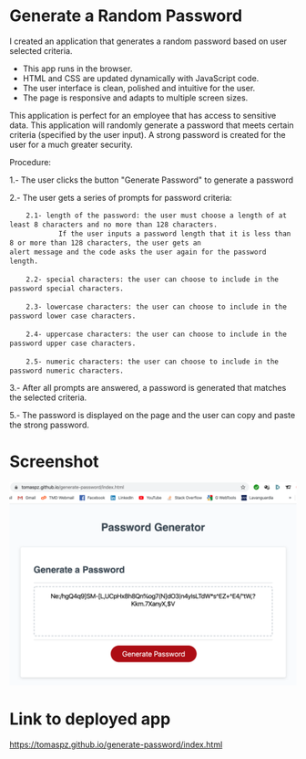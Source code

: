 # Generate a Random Password

I created an application that generates a random password based on user selected criteria. 

* This app runs in the browser. 
* HTML and CSS are updated dynamically with JavaScript code. 
* The user interface is clean, polished and intuitive for the user.
* The page is responsive and adapts to multiple screen sizes.

This application is perfect for an employee that has access to sensitive data.
This application will randomly generate a password that meets certain criteria (specified by the user input).
A strong password is created for the user for a much greater security.

Procedure:

1.- The user clicks the button "Generate Password" to generate a password

2.- The user gets a series of prompts for password criteria:

        2.1- length of the password: the user must choose a length of at least 8 characters and no more than 128 characters.
                If the user inputs a password length that it is less than 8 or more than 128 characters, the user gets an                   alert message and the code asks the user again for the password length.
                
        2.2- special characters: the user can choose to include in the password special characters.
        
        2.3- lowercase characters: the user can choose to include in the password lower case characters.
        
        2.4- uppercase characters: the user can choose to include in the password upper case characters.
        
        2.5- numeric characters: the user can choose to include in the password numeric characters.
        
3.- After all prompts are answered, a password is generated that matches the selected criteria.

5.- The password is displayed on the page and the user can copy and paste the strong password.

# Screenshot

![Random Password Generator](/screenshot_password_generator_tpz.png)


# Link to deployed app

https://tomaspz.github.io/generate-password/index.html

